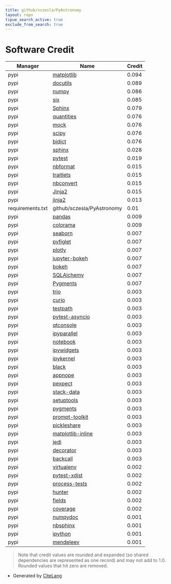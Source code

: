 ```yaml
---
title: github/sczesla/PyAstronomy
layout: repo
tipue_search_active: true
exclude_from_search: true
---
```

# Software Credit

|Manager|Name|Credit|
|-------|----|------|
|pypi|[matplotlib](https://matplotlib.org)|0.094|
|pypi|[docutils](https://docutils.sourceforge.io/)|0.089|
|pypi|[numpy](https://www.numpy.org)|0.086|
|pypi|[six](https://github.com/benjaminp/six)|0.085|
|pypi|[Sphinx](https://www.sphinx-doc.org/)|0.079|
|pypi|[quantities](http://python-quantities.readthedocs.io/)|0.076|
|pypi|[mock](http://mock.readthedocs.org/en/latest/)|0.076|
|pypi|[scipy](https://www.scipy.org)|0.076|
|pypi|[bidict](https://bidict.readthedocs.io)|0.076|
|pypi|[sphinx](https://pypi.org/project/sphinx)|0.028|
|pypi|[pytest](https://docs.pytest.org/en/latest/)|0.019|
|pypi|[nbformat](https://pypi.org/project/nbformat)|0.015|
|pypi|[traitlets](https://pypi.org/project/traitlets)|0.015|
|pypi|[nbconvert](https://pypi.org/project/nbconvert)|0.015|
|pypi|[Jinja2](https://pypi.org/project/Jinja2)|0.015|
|pypi|[jinja2](https://pypi.org/project/jinja2)|0.013|
|requirements.txt|github/sczesla/PyAstronomy|0.01|
|pypi|[pandas](https://pypi.org/project/pandas)|0.009|
|pypi|[colorama](https://pypi.org/project/colorama)|0.009|
|pypi|[seaborn](https://pypi.org/project/seaborn)|0.007|
|pypi|[pyfiglet](https://pypi.org/project/pyfiglet)|0.007|
|pypi|[plotly](https://pypi.org/project/plotly)|0.007|
|pypi|[jupyter-bokeh](https://pypi.org/project/jupyter-bokeh)|0.007|
|pypi|[bokeh](https://pypi.org/project/bokeh)|0.007|
|pypi|[SQLAlchemy](https://pypi.org/project/SQLAlchemy)|0.007|
|pypi|[Pygments](https://pypi.org/project/Pygments)|0.007|
|pypi|[trio](https://pypi.org/project/trio)|0.003|
|pypi|[curio](https://pypi.org/project/curio)|0.003|
|pypi|[testpath](https://pypi.org/project/testpath)|0.003|
|pypi|[pytest-asyncio](https://pypi.org/project/pytest-asyncio)|0.003|
|pypi|[qtconsole](https://pypi.org/project/qtconsole)|0.003|
|pypi|[ipyparallel](https://pypi.org/project/ipyparallel)|0.003|
|pypi|[notebook](https://pypi.org/project/notebook)|0.003|
|pypi|[ipywidgets](https://pypi.org/project/ipywidgets)|0.003|
|pypi|[ipykernel](https://pypi.org/project/ipykernel)|0.003|
|pypi|[black](https://pypi.org/project/black)|0.003|
|pypi|[appnope](https://pypi.org/project/appnope)|0.003|
|pypi|[pexpect](https://pypi.org/project/pexpect)|0.003|
|pypi|[stack-data](https://pypi.org/project/stack-data)|0.003|
|pypi|[setuptools](https://pypi.org/project/setuptools)|0.003|
|pypi|[pygments](https://pypi.org/project/pygments)|0.003|
|pypi|[prompt-toolkit](https://pypi.org/project/prompt-toolkit)|0.003|
|pypi|[pickleshare](https://pypi.org/project/pickleshare)|0.003|
|pypi|[matplotlib-inline](https://pypi.org/project/matplotlib-inline)|0.003|
|pypi|[jedi](https://pypi.org/project/jedi)|0.003|
|pypi|[decorator](https://pypi.org/project/decorator)|0.003|
|pypi|[backcall](https://pypi.org/project/backcall)|0.003|
|pypi|[virtualenv](https://pypi.org/project/virtualenv)|0.002|
|pypi|[pytest-xdist](https://pypi.org/project/pytest-xdist)|0.002|
|pypi|[process-tests](https://pypi.org/project/process-tests)|0.002|
|pypi|[hunter](https://pypi.org/project/hunter)|0.002|
|pypi|[fields](https://pypi.org/project/fields)|0.002|
|pypi|[coverage](https://pypi.org/project/coverage)|0.002|
|pypi|[numpydoc](https://numpydoc.readthedocs.io)|0.001|
|pypi|[nbsphinx](https://nbsphinx.readthedocs.io/)|0.001|
|pypi|[ipython](https://ipython.org)|0.001|
|pypi|[mendeleev](https://github.com/lmmentel/mendeleev)|0.001|


> Note that credit values are rounded and expanded (so shared dependencies are represented as one record) and may not add to 1.0. Rounded values that hit zero are removed.


- Generated by [CiteLang](https://github.com/vsoch/citelang)

